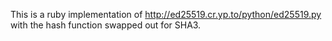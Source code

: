 This is a ruby implementation of http://ed25519.cr.yp.to/python/ed25519.py with the hash function swapped out for SHA3.
